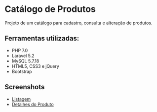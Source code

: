# Catálogo de Produtos

Projeto de um catálogo para cadastro, consulta e alteração de produtos.

## Ferramentas utilizadas:
- PHP 7.0
- Laravel 5.2
- MySQL 5.7.18
- HTML5, CSS3 e jQuery
- Bootstrap

## Screenshots
* [Listagem](https://raw.githubusercontent.com/marcomvidal/CatalogoDeProdutos/master/screenshot_geral.png)
* [Detalhes do Produto](https://raw.githubusercontent.com/marcomvidal/CatalogoDeProdutos/master/screenshot_produto.png)
